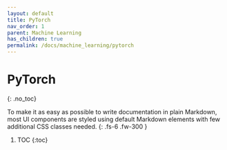 ```yaml
---
layout: default
title: PyTorch
nav_order: 1
parent: Machine Learning
has_children: true
permalink: /docs/machine_learning/pytorch
---
```


# PyTorch
{: .no_toc}

To make it as easy as possible to write documentation in plain Markdown, most UI components are styled using default Markdown elements with few additional CSS classes needed.
{: .fs-6 .fw-300 }
1. TOC
{:toc}